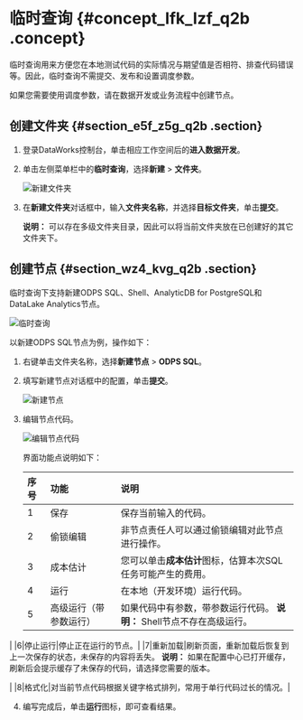 # 临时查询 {#concept_lfk_lzf_q2b .concept}

临时查询用来方便您在本地测试代码的实际情况与期望值是否相符、排查代码错误等。因此，临时查询不需提交、发布和设置调度参数。

如果您需要使用调度参数，请在数据开发或业务流程中创建节点。

## 创建文件夹 {#section_e5f_z5g_q2b .section}

1.  登录DataWorks控制台，单击相应工作空间后的**进入数据开发**。
2.  单击左侧菜单栏中的**临时查询**，选择**新建** \> **文件夹**。

    ![新建文件夹](http://static-aliyun-doc.oss-cn-hangzhou.aliyuncs.com/assets/img/16313/15676773407948_zh-CN.png)

3.  在**新建文件夹**对话框中，输入**文件夹名称**，并选择**目标文件夹**，单击**提交**。

    **说明：** 可以存在多级文件夹目录，因此可以将当前文件夹放在已创建好的其它文件夹下。


## 创建节点 {#section_wz4_kvg_q2b .section}

临时查询下支持新建ODPS SQL、Shell、AnalyticDB for PostgreSQL和DataLake Analytics节点。

![临时查询](http://static-aliyun-doc.oss-cn-hangzhou.aliyuncs.com/assets/img/16313/15676773407950_zh-CN.png)

以新建ODPS SQL节点为例，操作如下：

1.  右键单击文件夹名称，选择**新建节点** \> **ODPS SQL**。
2.  填写新建节点对话框中的配置，单击**提交**。

    ![新建节点](http://static-aliyun-doc.oss-cn-hangzhou.aliyuncs.com/assets/img/16313/156767734059177_zh-CN.png)

3.  编辑节点代码。

    ![编辑节点代码](http://static-aliyun-doc.oss-cn-hangzhou.aliyuncs.com/assets/img/16313/15676773407951_zh-CN.png)

    界面功能点说明如下：

    |序号|功能|说明|
    |:-|:-|:-|
    |1|保存|保存当前输入的代码。|
    |2|偷锁编辑|非节点责任人可以通过偷锁编辑对此节点进行操作。|
    |3|成本估计|您可以单击**成本估计**图标，估算本次SQL任务可能产生的费用。|
    |4|运行|在本地（开发环境）运行代码。|
    |5|高级运行（带参数运行）|如果代码中有参数，带参数运行代码。 **说明：** Shell节点不存在高级运行。

 |
    |6|停止运行|停止正在运行的节点。|
    |7|重新加载|刷新页面，重新加载后恢复到上一次保存的状态，未保存的内容将丢失。 **说明：** 如果在配置中心已打开缓存，刷新后会提示缓存了未保存的代码，请选择您需要的版本。

 |
    |8|格式化|对当前节点代码根据关键字格式排列，常用于单行代码过长的情况。|

4.  编写完成后，单击**运行**图标，即可查看结果。

